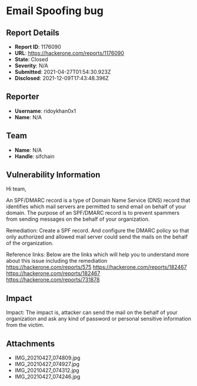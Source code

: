 # Email Spoofing bug

## Report Details
- **Report ID**: 1176090
- **URL**: https://hackerone.com/reports/1176090
- **State**: Closed
- **Severity**: N/A
- **Submitted**: 2021-04-27T01:54:30.923Z
- **Disclosed**: 2021-12-09T17:43:48.396Z

## Reporter
- **Username**: ridoykhan0x1
- **Name**: N/A

## Team
- **Name**: N/A
- **Handle**: sifchain

## Vulnerability Information
Hi team,

An SPF/DMARC record is a type of Domain Name Service (DNS) record that identifies which mail servers are permitted to send email on behalf of your domain. The purpose of an SPF/DMARC record is to prevent spammers from sending messages on the behalf of your organization.

Remediation: Create a SPF record. And configure the DMARC policy so that only authorized and allowed mail server could send the mails on the behalf of the organization.

Reference links: Below are the links which will help you to understand more about this issue including the remediation
https://hackerone.com/reports/575
https://hackerone.com/reports/182467
https://hackerone.com/reports/182467
https://hackerone.com/reports/731878

## Impact

Impact: The impact is, attacker can send the mail on the behalf of your organization and ask any kind of password or personal sensitive information from the victim.

## Attachments
- IMG_20210427_074809.jpg
- IMG_20210427_074927.jpg
- IMG_20210427_074312.jpg
- IMG_20210427_074246.jpg
